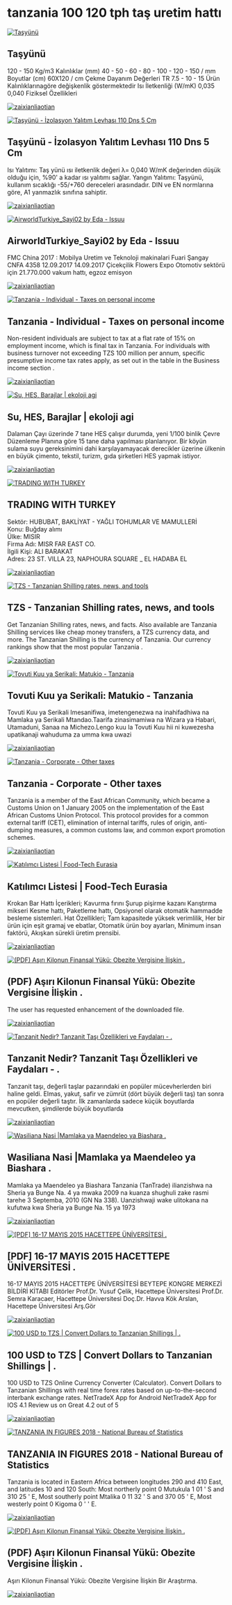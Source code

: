 # tanzania 100 120 tph taş uretim hattı
<a href="https://mnn.zoosnet.net/LR/Chatpre.aspx?id=MNN94995150&p=https://topgrinding.com/" target="_blank">![Taşyünü](https://github.com/technlg/images/blob/main/55.jpg)</a>
## Taşyünü
120 - 150 Kg/m3 Kalınlıklar (mm) 40 - 50 - 60 - 80 - 100 - 120 - 150 / mm Boyutlar (cm) 60X120 / cm Çekme Dayanım Değerleri TR 7.5 - 10 - 15 Ürün Kalınlıklarınagöre değişkenlik göstermektedir Isı İletkenliği (W/mK) 0,035 0,040 Fiziksel Özellikleri
<a href="https://mnn.zoosnet.net/LR/Chatpre.aspx?id=MNN94995150&p=https://topgrinding.com/" target="_blank"><img src="https://github.com/technlg/images/raw/main/chat11.jpg" alt="zaixianliaotian"/></a><a href="//whatsapp.shibangsoft.com/WhatsApp.php" ><img src="https://github.com/technlg/images/raw/main/chat11.png" alt=""></a>
<a href="https://mnn.zoosnet.net/LR/Chatpre.aspx?id=MNN94995150&p=https://topgrinding.com/" target="_blank">![Taşyünü - İzolasyon Yalıtım Levhası 110 Dns 5 Cm](https://github.com/technlg/images/blob/main/14.jpg)</a>
## Taşyünü - İzolasyon Yalıtım Levhası 110 Dns 5 Cm
Isı Yalıtımı: Taş yünü ısı iletkenlik değeri λ= 0,040 W/mK değerinden düşük olduğu için, %90' a kadar ısı yalıtımı sağlar. Yangın Yalıtımı: Taşyünü, kullanım sıcaklığı -55/+760 dereceleri arasındadır. DIN ve EN normlarına göre, A1 yanmazlık sınıfına sahiptir.
<a href="https://mnn.zoosnet.net/LR/Chatpre.aspx?id=MNN94995150&p=https://topgrinding.com/" target="_blank"><img src="https://github.com/technlg/images/raw/main/chat11.jpg" alt="zaixianliaotian"/></a><a href="//whatsapp.shibangsoft.com/WhatsApp.php" ><img src="https://github.com/technlg/images/raw/main/chat11.png" alt=""></a>
<a href="https://mnn.zoosnet.net/LR/Chatpre.aspx?id=MNN94995150&p=https://topgrinding.com/" target="_blank">![AirworldTurkiye_Sayi02 by Eda - Issuu](https://github.com/technlg/images/blob/main/45.jpg)</a>
## AirworldTurkiye_Sayi02 by Eda - Issuu
FMC China 2017 : Mobilya Uretim ve Teknoloji makinalari Fuari Şangay CNFA 4358 12.09.2017 14.09.2017 Çicekçilik Flowers Expo  Otomotiv sektörü için 21.770.000 vakum hattı, egzoz emisyon 
<a href="https://mnn.zoosnet.net/LR/Chatpre.aspx?id=MNN94995150&p=https://topgrinding.com/" target="_blank"><img src="https://github.com/technlg/images/raw/main/chat11.jpg" alt="zaixianliaotian"/></a><a href="//whatsapp.shibangsoft.com/WhatsApp.php" ><img src="https://github.com/technlg/images/raw/main/chat11.png" alt=""></a>
<a href="https://mnn.zoosnet.net/LR/Chatpre.aspx?id=MNN94995150&p=https://topgrinding.com/" target="_blank">![Tanzania - Individual - Taxes on personal income](https://github.com/technlg/images/blob/main/60.jpg)</a>
## Tanzania - Individual - Taxes on personal income
Non-resident individuals are subject to tax at a flat rate of 15% on employment income, which is final tax in Tanzania. For individuals with business turnover not exceeding TZS 100 million per annum, specific presumptive income tax rates apply, as set out in the table in the Business income section .
<a href="https://mnn.zoosnet.net/LR/Chatpre.aspx?id=MNN94995150&p=https://topgrinding.com/" target="_blank"><img src="https://github.com/technlg/images/raw/main/chat11.jpg" alt="zaixianliaotian"/></a><a href="//whatsapp.shibangsoft.com/WhatsApp.php" ><img src="https://github.com/technlg/images/raw/main/chat11.png" alt=""></a>
<a href="https://mnn.zoosnet.net/LR/Chatpre.aspx?id=MNN94995150&p=https://topgrinding.com/" target="_blank">![Su, HES, Barajlar | ekoloji agi](https://github.com/technlg/images/blob/main/19.jpg)</a>
## Su, HES, Barajlar | ekoloji agi
Dalaman Çayı üzerinde 7 tane HES çalışır durumda, yeni 1/100 binlik Çevre Düzenleme Planına göre 15 tane daha yapılması planlanıyor. Bir köyün sulama suyu gereksinimini dahi karşılayamayacak derecikler üzerine ülkenin en büyük çimento, tekstil, turizm, gıda şirketleri HES yapmak istiyor.
<a href="https://mnn.zoosnet.net/LR/Chatpre.aspx?id=MNN94995150&p=https://topgrinding.com/" target="_blank"><img src="https://github.com/technlg/images/raw/main/chat11.jpg" alt="zaixianliaotian"/></a><a href="//whatsapp.shibangsoft.com/WhatsApp.php" ><img src="https://github.com/technlg/images/raw/main/chat11.png" alt=""></a>
<a href="https://mnn.zoosnet.net/LR/Chatpre.aspx?id=MNN94995150&p=https://topgrinding.com/" target="_blank">![TRADING WITH TURKEY](https://github.com/technlg/images/blob/main/45.jpg)</a>
## TRADING WITH TURKEY
Sektör: HUBUBAT, BAKLİYAT - YAĞLI TOHUMLAR VE MAMULLERİ <br />Konu: Buğday alımı <br />Ülke: MISIR <br />Firma Adı: MISR FAR EAST CO. <br />İlgili Kişi: ALI BARAKAT <br />Adres: 23 ST. VILLA 23, NAPHOURA SQUARE _ EL HADABA EL 
<a href="https://mnn.zoosnet.net/LR/Chatpre.aspx?id=MNN94995150&p=https://topgrinding.com/" target="_blank"><img src="https://github.com/technlg/images/raw/main/chat11.jpg" alt="zaixianliaotian"/></a><a href="//whatsapp.shibangsoft.com/WhatsApp.php" ><img src="https://github.com/technlg/images/raw/main/chat11.png" alt=""></a>
<a href="https://mnn.zoosnet.net/LR/Chatpre.aspx?id=MNN94995150&p=https://topgrinding.com/" target="_blank">![TZS - Tanzanian Shilling rates, news, and tools](https://github.com/technlg/images/blob/main/41.jpg)</a>
## TZS - Tanzanian Shilling rates, news, and tools
Get Tanzanian Shilling rates, news, and facts. Also available are Tanzania Shilling services like cheap money transfers, a TZS currency data, and more. The Tanzanian Shilling is the currency of Tanzania. Our currency rankings show that the most popular Tanzania .
<a href="https://mnn.zoosnet.net/LR/Chatpre.aspx?id=MNN94995150&p=https://topgrinding.com/" target="_blank"><img src="https://github.com/technlg/images/raw/main/chat11.jpg" alt="zaixianliaotian"/></a><a href="//whatsapp.shibangsoft.com/WhatsApp.php" ><img src="https://github.com/technlg/images/raw/main/chat11.png" alt=""></a>
<a href="https://mnn.zoosnet.net/LR/Chatpre.aspx?id=MNN94995150&p=https://topgrinding.com/" target="_blank">![Tovuti Kuu ya Serikali: Matukio - Tanzania](https://github.com/technlg/images/blob/main/26.jpg)</a>
## Tovuti Kuu ya Serikali: Matukio - Tanzania
Tovuti Kuu ya Serikali Imesanifiwa, imetengenezwa na inahifadhiwa na Mamlaka ya Serikali Mtandao.Taarifa zinasimamiwa na Wizara ya Habari, Utamaduni, Sanaa na Michezo.Lengo kuu la Tovuti Kuu hii ni kuwezesha upatikanaji wahuduma za umma kwa uwazi 
<a href="https://mnn.zoosnet.net/LR/Chatpre.aspx?id=MNN94995150&p=https://topgrinding.com/" target="_blank"><img src="https://github.com/technlg/images/raw/main/chat11.jpg" alt="zaixianliaotian"/></a><a href="//whatsapp.shibangsoft.com/WhatsApp.php" ><img src="https://github.com/technlg/images/raw/main/chat11.png" alt=""></a>
<a href="https://mnn.zoosnet.net/LR/Chatpre.aspx?id=MNN94995150&p=https://topgrinding.com/" target="_blank">![Tanzania - Corporate - Other taxes](https://github.com/technlg/images/blob/main/33.jpg)</a>
## Tanzania - Corporate - Other taxes
Tanzania is a member of the East African Community, which became a Customs Union on 1 January 2005 on the implementation of the East African Customs Union Protocol. This protocol provides for a common external tariff (CET), elimination of internal tariffs, rules of origin, anti-dumping measures, a common customs law, and common export promotion schemes.
<a href="https://mnn.zoosnet.net/LR/Chatpre.aspx?id=MNN94995150&p=https://topgrinding.com/" target="_blank"><img src="https://github.com/technlg/images/raw/main/chat11.jpg" alt="zaixianliaotian"/></a><a href="//whatsapp.shibangsoft.com/WhatsApp.php" ><img src="https://github.com/technlg/images/raw/main/chat11.png" alt=""></a>
<a href="https://mnn.zoosnet.net/LR/Chatpre.aspx?id=MNN94995150&p=https://topgrinding.com/" target="_blank">![Katılımcı Listesi | Food-Tech Eurasia](https://github.com/technlg/images/blob/main/25.jpg)</a>
## Katılımcı Listesi | Food-Tech Eurasia
Krokan Bar Hattı İçerikleri; Kavurma fırını Şurup pişirme kazanı Karıştırma mikseri Kesme hattı, Paketleme hattı, Opsiyonel olarak otomatik hammadde besleme sistemleri. Hat Özellikleri; Tam kapasitede yüksek verimlilik, Her bir ürün için eşit gramaj ve ebatlar, Otomatik ürün boy ayarları, Minimum insan faktörü, Akışkan sürekli üretim prensibi.
<a href="https://mnn.zoosnet.net/LR/Chatpre.aspx?id=MNN94995150&p=https://topgrinding.com/" target="_blank"><img src="https://github.com/technlg/images/raw/main/chat11.jpg" alt="zaixianliaotian"/></a><a href="//whatsapp.shibangsoft.com/WhatsApp.php" ><img src="https://github.com/technlg/images/raw/main/chat11.png" alt=""></a>
<a href="https://mnn.zoosnet.net/LR/Chatpre.aspx?id=MNN94995150&p=https://topgrinding.com/" target="_blank">![(PDF) Aşırı Kilonun Finansal Yükü: Obezite Vergisine İlişkin .](https://github.com/technlg/images/blob/main/18.jpg)</a>
## (PDF) Aşırı Kilonun Finansal Yükü: Obezite Vergisine İlişkin .
The user has requested enhancement of the downloaded file.
<a href="https://mnn.zoosnet.net/LR/Chatpre.aspx?id=MNN94995150&p=https://topgrinding.com/" target="_blank"><img src="https://github.com/technlg/images/raw/main/chat11.jpg" alt="zaixianliaotian"/></a><a href="//whatsapp.shibangsoft.com/WhatsApp.php" ><img src="https://github.com/technlg/images/raw/main/chat11.png" alt=""></a>
<a href="https://mnn.zoosnet.net/LR/Chatpre.aspx?id=MNN94995150&p=https://topgrinding.com/" target="_blank">![Tanzanit Nedir? Tanzanit Taşı Özellikleri ve Faydaları - .](https://github.com/technlg/images/blob/main/62.jpg)</a>
## Tanzanit Nedir? Tanzanit Taşı Özellikleri ve Faydaları - .
Tanzanit taşı, değerli taşlar pazarındaki en popüler mücevherlerden biri haline geldi. Elmas, yakut, safir ve zümrüt (dört büyük değerli taş) tan sonra en popüler değerli taştır. İlk zamanlarda sadece küçük boyutlarda mevcutken, şimdilerde büyük boyutlarda 
<a href="https://mnn.zoosnet.net/LR/Chatpre.aspx?id=MNN94995150&p=https://topgrinding.com/" target="_blank"><img src="https://github.com/technlg/images/raw/main/chat11.jpg" alt="zaixianliaotian"/></a><a href="//whatsapp.shibangsoft.com/WhatsApp.php" ><img src="https://github.com/technlg/images/raw/main/chat11.png" alt=""></a>
<a href="https://mnn.zoosnet.net/LR/Chatpre.aspx?id=MNN94995150&p=https://topgrinding.com/" target="_blank">![Wasiliana Nasi |Mamlaka ya Maendeleo ya Biashara .](https://github.com/technlg/images/blob/main/61.jpg)</a>
## Wasiliana Nasi |Mamlaka ya Maendeleo ya Biashara .
Mamlaka ya Maendeleo ya Biashara Tanzania (TanTrade) ilianzishwa na Sheria ya Bunge Na. 4 ya mwaka 2009 na kuanza shughuli zake rasmi tarehe 3 Septemba, 2010 (GN Na 338). Uanzishwaji wake ulitokana na kufutwa kwa Sheria ya Bunge Na. 15 ya 1973 
<a href="https://mnn.zoosnet.net/LR/Chatpre.aspx?id=MNN94995150&p=https://topgrinding.com/" target="_blank"><img src="https://github.com/technlg/images/raw/main/chat11.jpg" alt="zaixianliaotian"/></a><a href="//whatsapp.shibangsoft.com/WhatsApp.php" ><img src="https://github.com/technlg/images/raw/main/chat11.png" alt=""></a>
<a href="https://mnn.zoosnet.net/LR/Chatpre.aspx?id=MNN94995150&p=https://topgrinding.com/" target="_blank">![[PDF] 16-17 MAYIS 2015 HACETTEPE ÜNİVERSİTESİ .](https://github.com/technlg/images/blob/main/14.jpg)</a>
## [PDF] 16-17 MAYIS 2015 HACETTEPE ÜNİVERSİTESİ .
16-17 MAYIS 2015 HACETTEPE ÜNİVERSİTESİ BEYTEPE KONGRE MERKEZİ BİLDİRİ KİTABI Editörler Prof.Dr. Yusuf Çelik, Hacettepe Üniversitesi Prof.Dr. Semra Karacaer, Hacettepe Üniversitesi Doç.Dr. Havva Kök Arslan, Hacettepe Üniversitesi Arş.Gör 
<a href="https://mnn.zoosnet.net/LR/Chatpre.aspx?id=MNN94995150&p=https://topgrinding.com/" target="_blank"><img src="https://github.com/technlg/images/raw/main/chat11.jpg" alt="zaixianliaotian"/></a><a href="//whatsapp.shibangsoft.com/WhatsApp.php" ><img src="https://github.com/technlg/images/raw/main/chat11.png" alt=""></a>
<a href="https://mnn.zoosnet.net/LR/Chatpre.aspx?id=MNN94995150&p=https://topgrinding.com/" target="_blank">![100 USD to TZS | Convert Dollars to Tanzanian Shillings | .](https://github.com/technlg/images/blob/main/37.jpg)</a>
## 100 USD to TZS | Convert Dollars to Tanzanian Shillings | .
100 USD to TZS Online Currency Converter (Calculator). Convert Dollars to Tanzanian Shillings with real time forex rates based on up-to-the-second interbank exchange rates. NetTradeX App for Android NetTradeX App for IOS 4.1 Review us on Great 4.2 out of 5 
<a href="https://mnn.zoosnet.net/LR/Chatpre.aspx?id=MNN94995150&p=https://topgrinding.com/" target="_blank"><img src="https://github.com/technlg/images/raw/main/chat11.jpg" alt="zaixianliaotian"/></a><a href="//whatsapp.shibangsoft.com/WhatsApp.php" ><img src="https://github.com/technlg/images/raw/main/chat11.png" alt=""></a>
<a href="https://mnn.zoosnet.net/LR/Chatpre.aspx?id=MNN94995150&p=https://topgrinding.com/" target="_blank">![TANZANIA IN FIGURES 2018 - National Bureau of Statistics](https://github.com/technlg/images/blob/main/39.jpg)</a>
## TANZANIA IN FIGURES 2018 - National Bureau of Statistics
Tanzania is located in Eastern Africa between longitudes 290 and 410 East, and latitudes 10 and 120 South: Most northerly point 0 Mutukula 1 01 ' S and 310 25 ' E, Most southerly point Mtalika 0 11 32 ' S and 370 05 ' E, Most westerly point 0 Kigoma 0 ' ' E. 
<a href="https://mnn.zoosnet.net/LR/Chatpre.aspx?id=MNN94995150&p=https://topgrinding.com/" target="_blank"><img src="https://github.com/technlg/images/raw/main/chat11.jpg" alt="zaixianliaotian"/></a><a href="//whatsapp.shibangsoft.com/WhatsApp.php" ><img src="https://github.com/technlg/images/raw/main/chat11.png" alt=""></a>
<a href="https://mnn.zoosnet.net/LR/Chatpre.aspx?id=MNN94995150&p=https://topgrinding.com/" target="_blank">![(PDF) Aşırı Kilonun Finansal Yükü: Obezite Vergisine İlişkin .](https://github.com/technlg/images/blob/main/32.jpg)</a>
## (PDF) Aşırı Kilonun Finansal Yükü: Obezite Vergisine İlişkin .
Aşırı Kilonun Finansal Yükü: Obezite Vergisine İlişkin Bir Araştırma.
<a href="https://mnn.zoosnet.net/LR/Chatpre.aspx?id=MNN94995150&p=https://topgrinding.com/" target="_blank"><img src="https://github.com/technlg/images/raw/main/chat11.jpg" alt="zaixianliaotian"/></a><a href="//whatsapp.shibangsoft.com/WhatsApp.php" ><img src="https://github.com/technlg/images/raw/main/chat11.png" alt=""></a>
